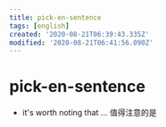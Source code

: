 ```yaml
---
title: pick-en-sentence
tags: [english]
created: '2020-08-21T06:39:43.335Z'
modified: '2020-08-21T06:41:56.090Z'
---
```


# pick-en-sentence

- it's worth noting that ... 值得注意的是
